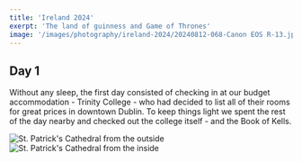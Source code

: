 ```yaml
--- 
title: 'Ireland 2024' 
exerpt: 'The land of guinness and Game of Thrones'
image: '/images/photography/ireland-2024/20240812-068-Canon EOS R-13.jpg'
--- 
```


## Day 1

Without any sleep, the first day consisted of checking in at our budget accommodation - Trinity College - who had decided to list all of their rooms for great prices in downtown Dublin. To keep things light we spent the rest of the day nearby and checked out the college itself - and the Book of Kells. 

![St. Patrick's Cathedral from the outside](/images/photography/ireland-2024/st-andrews-cathedral-inside.jpg)
![St. Patrick's Cathedral from the inside](/images/photography/ireland-2024/st-andrews-cathedral-outside.jpg)